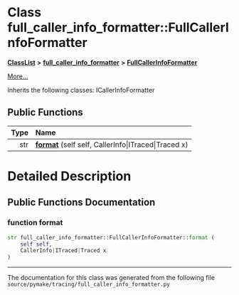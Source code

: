 
# Class full\_caller\_info\_formatter::FullCallerInfoFormatter



[**ClassList**](annotated.md) **>** [**full\_caller\_info\_formatter**](namespacefull__caller__info__formatter.md) **>** [**FullCallerInfoFormatter**](classfull__caller__info__formatter_1_1FullCallerInfoFormatter.md)



[More...](#detailed-description)




Inherits the following classes: ICallerInfoFormatter












## Public Functions

| Type | Name |
| ---: | :--- |
|  str | [**format**](#function-format) (self self, CallerInfo\|ITraced\|Traced x) <br> |








# Detailed Description


 


    
## Public Functions Documentation


### function format 


```Python
str full_caller_info_formatter::FullCallerInfoFormatter::format (
    self self,
    CallerInfo|ITraced|Traced x
) 
```



 


        

------------------------------
The documentation for this class was generated from the following file `source/pymake/tracing/full_caller_info_formatter.py`